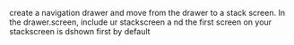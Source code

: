 create a navigation drawer and move from the drawer to a stack screen. In the drawer.screen, include ur stackscreen a nd the first screen on your stackscreen is dshown first by default